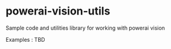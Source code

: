 # powerai-vision-utils

Sample code and utilities library for working with powerai vision

Examples : TBD
